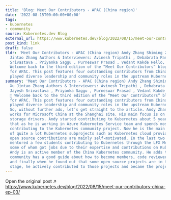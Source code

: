 ```yaml
---
title: 'Blog: Meet Our Contributors - APAC (China region)'
date: '2022-08-15T00:00:00+00:00'
tags:
- kubernetes
- community
source: Kubernetes.dev Blog
external_url: https://www.kubernetes.dev/blog/2022/08/15/meet-our-contributors-china-ep-03/
post_kind: link
draft: false
tldr: 'Meet Our Contributors - APAC (China region) Andy Zhang Shiming Zhang Paco Xu
  Jintao Zhang Authors & Interviewers: Avinesh Tripathi , Debabrata Panigrahi , Jayesh
  Srivastava , Priyanka Saggu , Purneswar Prasad , Vedant Kakde Hello, everyone 👋
  Welcome back to the third edition of the “Meet Our Contributors” blog post series
  for APAC. This post features four outstanding contributors from China, who have
  played diverse leadership and community roles in the upstream Kubernetes project.'
summary: 'Meet Our Contributors - APAC (China region) Andy Zhang Shiming Zhang Paco
  Xu Jintao Zhang Authors & Interviewers: Avinesh Tripathi , Debabrata Panigrahi ,
  Jayesh Srivastava , Priyanka Saggu , Purneswar Prasad , Vedant Kakde Hello, everyone
  👋 Welcome back to the third edition of the “Meet Our Contributors” blog post series
  for APAC. This post features four outstanding contributors from China, who have
  played diverse leadership and community roles in the upstream Kubernetes project.
  So, without further ado, let’s get straight to the article. Andy Zhang currently
  works for Microsoft China at the Shanghai site. His main focus is on Kubernetes
  storage drivers. Andy started contributing to Kubernetes about 5 years ago. He states
  that as he is working in Azure Kubernetes Service team and spends most of his time
  contributing to the Kubernetes community project. Now he is the main contributor
  of quite a lot Kubernetes subprojects such as Kubernetes cloud provider code. His
  open source contributions are mainly self-motivated. In the last two years he has
  mentored a few students contributing to Kubernetes through the LFX Mentorship program,
  some of whom got jobs due to their expertise and contributions on Kubernetes projects.
  Andy is an active member of the China Kubernetes community. He adds that the Kubernetes
  community has a good guide about how to become members, code reviewers, approvers
  and finally when he found out that some open source projects are in the very early
  stage, he actively contributed to those projects and became the project maintainer.'
---
```

Open the original post ↗ https://www.kubernetes.dev/blog/2022/08/15/meet-our-contributors-china-ep-03/

